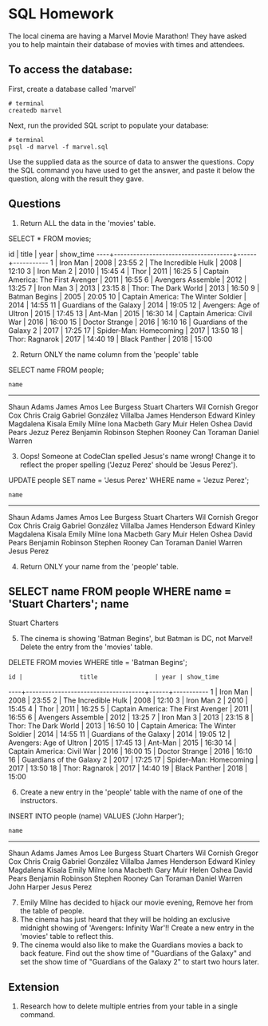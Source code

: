 # SQL Homework

The local cinema are having a Marvel Movie Marathon! They have asked you to help maintain their database of movies with times and attendees.

## To access the database:

First, create a database called 'marvel'

```
# terminal
createdb marvel
```

Next, run the provided SQL script to populate your database:

```
# terminal
psql -d marvel -f marvel.sql
```

Use the supplied data as the source of data to answer the questions. Copy the SQL command you have used to get the answer, and paste it below the question, along with the result they gave.

## Questions

1.  Return ALL the data in the 'movies' table.

  SELECT * FROM movies;

  id |                title                | year | show_time
  ----+-------------------------------------+------+-----------
   1 | Iron Man                            | 2008 | 23:55
   2 | The Incredible Hulk                 | 2008 | 12:10
   3 | Iron Man 2                          | 2010 | 15:45
   4 | Thor                                | 2011 | 16:25
   5 | Captain America: The First Avenger  | 2011 | 16:55
   6 | Avengers Assemble                   | 2012 | 13:25
   7 | Iron Man 3                          | 2013 | 23:15
   8 | Thor: The Dark World                | 2013 | 16:50
   9 | Batman Begins                       | 2005 | 20:05
  10 | Captain America: The Winter Soldier | 2014 | 14:55
  11 | Guardians of the Galaxy             | 2014 | 19:05
  12 | Avengers: Age of Ultron             | 2015 | 17:45
  13 | Ant-Man                             | 2015 | 16:30
  14 | Captain America: Civil War          | 2016 | 16:00
  15 | Doctor Strange                      | 2016 | 16:10
  16 | Guardians of the Galaxy 2           | 2017 | 17:25
  17 | Spider-Man: Homecoming              | 2017 | 13:50
  18 | Thor: Ragnarok                      | 2017 | 14:40
  19 | Black Panther                       | 2018 | 15:00

2.  Return ONLY the name column from the 'people' table

  SELECT name FROM people;

    name            
  ---------------------------
  Shaun   Adams
  James   Amos
  Lee     Burgess
  Stuart  Charters
  Wil     Cornish
  Gregor  Cox
  Chris   Craig
  Gabriel González Villalba
  James   Henderson
  Edward  Kinley
  Magdalena       Kisala
  Emily Milne
  Iona    Macbeth
  Gary    Muir
  Helen   Oshea
  David   Pears
  Jezuz   Perez
  Benjamin        Robinson
  Stephen Rooney
  Can     Toraman
  Daniel  Warren

3.  Oops! Someone at CodeClan spelled Jesus's name wrong! Change it to reflect the proper spelling ('Jezuz Perez' should be 'Jesus Perez').

  UPDATE people SET name = 'Jesus	Perez' WHERE name = 'Jezuz	Perez';

    name            
  ---------------------------
  Shaun   Adams
  James   Amos
  Lee     Burgess
  Stuart  Charters
  Wil     Cornish
  Gregor  Cox
  Chris   Craig
  Gabriel González Villalba
  James   Henderson
  Edward  Kinley
  Magdalena       Kisala
  Emily Milne
  Iona    Macbeth
  Gary    Muir
  Helen   Oshea
  David   Pears
  Benjamin        Robinson
  Stephen Rooney
  Can     Toraman
  Daniel  Warren
  Jesus   Perez

4.  Return ONLY your name from the 'people' table.

  SELECT name FROM people WHERE name = 'Stuart	Charters';
    name       
  ------------------
  Stuart  Charters

5.  The cinema is showing 'Batman Begins', but Batman is DC, not Marvel! Delete the entry from the 'movies' table.

  DELETE FROM movies WHERE title = 'Batman Begins';

    id |                title                | year | show_time
  ----+-------------------------------------+------+-----------
   1 | Iron Man                            | 2008 | 23:55
   2 | The Incredible Hulk                 | 2008 | 12:10
   3 | Iron Man 2                          | 2010 | 15:45
   4 | Thor                                | 2011 | 16:25
   5 | Captain America: The First Avenger  | 2011 | 16:55
   6 | Avengers Assemble                   | 2012 | 13:25
   7 | Iron Man 3                          | 2013 | 23:15
   8 | Thor: The Dark World                | 2013 | 16:50
  10 | Captain America: The Winter Soldier | 2014 | 14:55
  11 | Guardians of the Galaxy             | 2014 | 19:05
  12 | Avengers: Age of Ultron             | 2015 | 17:45
  13 | Ant-Man                             | 2015 | 16:30
  14 | Captain America: Civil War          | 2016 | 16:00
  15 | Doctor Strange                      | 2016 | 16:10
  16 | Guardians of the Galaxy 2           | 2017 | 17:25
  17 | Spider-Man: Homecoming              | 2017 | 13:50
  18 | Thor: Ragnarok                      | 2017 | 14:40
  19 | Black Panther                       | 2018 | 15:00

6.  Create a new entry in the 'people' table with the name of one of the instructors.

  INSERT INTO people (name) VALUES ('John Harper');

    name            
  ---------------------------
  Shaun   Adams
  James   Amos
  Lee     Burgess
  Stuart  Charters
  Wil     Cornish
  Gregor  Cox
  Chris   Craig
  Gabriel González Villalba
  James   Henderson
  Edward  Kinley
  Magdalena       Kisala
  Emily Milne
  Iona    Macbeth
  Gary    Muir
  Helen   Oshea
  David   Pears
  Benjamin        Robinson
  Stephen Rooney
  Can     Toraman
  Daniel  Warren
  John Harper
  Jesus   Perez

7.  Emily Milne has decided to hijack our movie evening, Remove her from the table of people.
8.  The cinema has just heard that they will be holding an exclusive midnight showing of 'Avengers: Infinity War'!! Create a new entry in the 'movies' table to reflect this.
9.  The cinema would also like to make the Guardians movies a back to back feature. Find out the show time of "Guardians of the Galaxy" and set the show time of "Guardians of the Galaxy 2" to start two hours later.

## Extension

1.  Research how to delete multiple entries from your table in a single command.
